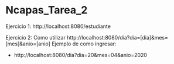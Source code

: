 # Ncapas_Tarea_2

Ejercicio 1:
http://localhost:8080/estudiante

Ejercicio 2:
Como utilizar http://localhost:8080/dia?dia=[dia]&mes=[mes]&anio=[anio]
Ejemplo de como ingresar:
- http://localhost:8080/dia?dia=20&mes=04&anio=2020

